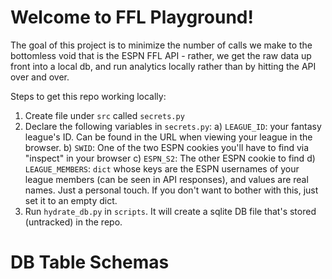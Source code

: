 # Welcome to FFL Playground!

The goal of this project is to minimize the number of calls we make to the bottomless void that is the ESPN FFL API - rather, we get the raw data up front into a local db, and run analytics locally rather than by hitting the API over and over.

Steps to get this repo working locally:

1) Create file under `src` called `secrets.py`
2) Declare the following variables in `secrets.py`:
    a) `LEAGUE_ID`: your fantasy league's ID. Can be found in the URL when viewing your league in the browser.
    b) `SWID`: One of the two ESPN cookies you'll have to find via "inspect" in your browser
    c) `ESPN_S2`: The other ESPN cookie to find
    d) `LEAGUE_MEMBERS`: `dict` whose keys are the ESPN usernames of your league members (can be seen in API responses), and values are real names. Just a personal touch. If you don't want to bother with this, just set it to an empty dict.
3) Run `hydrate_db.py` in `scripts`. It will create a sqlite DB file that's stored (untracked) in the repo.


# DB Table Schemas